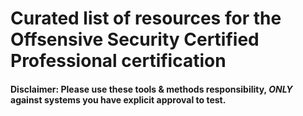 # Curated list of resources for the Offsensive Security Certified Professional certification

#### Disclaimer: Please use these tools & methods responsibility, *ONLY* against systems you have explicit approval to test.
